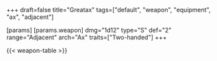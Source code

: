 +++
draft=false
title="Greatax"
tags=["default", "weapon", "equipment", "ax", "adjacent"]

[params]
  [params.weapon]
    dmg="1d12"
    type="S"
    def="2"
    range="Adjacent"
    arch="Ax"
    traits=["Two-handed"]
+++

{{< weapon-table >}}


